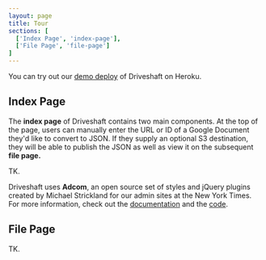 ```yaml
---
layout: page
title: Tour
sections: [
  ['Index Page', 'index-page'],
  ['File Page', 'file-page']
]
---
```


You can try out our [demo deploy](https://gentle-caverns-1193.herokuapp.com/index) of Driveshaft on Heroku.

<h2 id="index-page">Index Page</h2>

The **index page** of Driveshaft contains two main components.  At the top of the page, users can manually enter the URL or ID of a Google Document they'd like to convert to JSON.  If they supply an optional S3 destination, they will be able to publish the JSON as well as view it on the subsequent **file page.**

TK.

<div class="highlight">
  <p class="info">Driveshaft uses <strong>Adcom</strong>, an open source set of styles and jQuery plugins created by Michael Strickland for our admin sites at the New York Times.  For more information, check out the <a href="https://newsdev.github.io/adcom/">documentation</a> and the <a href="https://github.com/newsdev/adcom">code</a>.</p>
</div>

<h2 id="file-page">File Page</h2>

TK.
